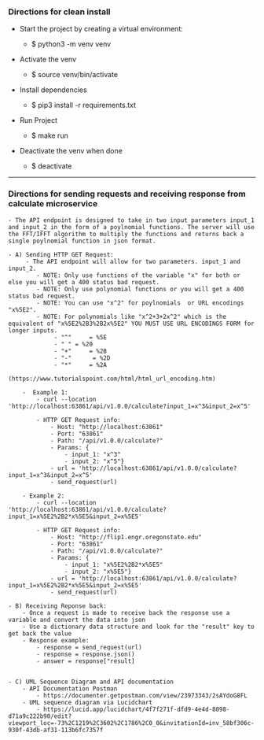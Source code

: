 ### Directions for clean install
- Start the project by creating a virtual environment:
    - $ python3 -m venv venv

- Activate the venv
    - $ source venv/bin/activate

- Install dependencies
    - $ pip3 install -r requirements.txt

- Run Project
    - $ make run

- Deactivate the venv when done
    - $ deactivate


---

### Directions for sending requests and receiving response from calculate microservice
    - The API endpoint is designed to take in two input parameters input_1 and input_2 in the form of a poylnomial functions. The server will use the FFT/IFFT algorithm to multiply the functions and returns back a single poylnomial function in json format.
       
    - A) Sending HTTP GET Request:
         - The API endpoint will allow for two parameters. input_1 and input_2.
            - NOTE: Only use functions of the variable "x" for both or else you will get a 400 status bad request.
            - NOTE: Only use polynomial functions or you will get a 400 status bad request.
            - NOTE: You can use "x^2" for poylnomials  or URL encodings "x%5E2".
            - NOTE: For polynomials like "x^2+3+2x^2" which is the equivalent of "x%5E2%2B3%2B2x%5E2" YOU MUST USE URL ENCODINGS FORM for longer inputs.
                 - "^"     = %5E
                 - " " = %20
                 - "+"     = %2B
                 - "-"      = %2D
                 - "*"     = %2A
                 (https://www.tutorialspoint.com/html/html_url_encoding.htm)
                  
        -  Example 1:
            - curl --location 'http://localhost:63861/api/v1.0.0/calculate?input_1=x^3&input_2=x^5'
         
            - HTTP GET Request info:
                - Host: "http://localhost:63861"
                - Port: "63861"
                - Path: "/api/v1.0.0/calculate?"
                - Params: {
                    - input_1: "x^3"
                    - input_2: "x^5"}
                - url = 'http://localhost:63861/api/v1.0.0/calculate?input_1=x^3&input_2=x^5'
                - send_request(url)
                  
        - Example 2:
            - curl --location 'http://localhost:63861/api/v1.0.0/calculate?input_1=x%5E2%2B2*x%5E5&input_2=x%5E5'
                   
            - HTTP GET Request info:
                - Host: "http://flip1.engr.oregonstate.edu"
                - Port: "63861"
                - Path: "/api/v1.0.0/calculate?"
                - Params: {
                    - input_1: "x%5E2%2B2*x%5E5"
                    - input_2: "x%5E5"} 
                - url = 'http://localhost:63861/api/v1.0.0/calculate?input_1=x%5E2%2B2*x%5E5&input_2=x%5E5'
                - send_request(url)
  
    - B) Receiving Reponse back:
        - Once a request is made to receive back the response use a variable and convert the data into json
        - Use a dictionary data structure and look for the "result" key to get back the value
        - Response example:
            - response = send_request(url)
            - response = response.json()
            - answer = response["result]


    - C) UML Sequence Diagram and API documentation
        - API Documentation Postman
            - https://documenter.getpostman.com/view/23973343/2sAYdoG8FL
        - UML sequence diagram via Lucidchart 
            - https://lucid.app/lucidchart/4f7f271f-dfd9-4e4d-8098-d71a9c222b90/edit?viewport_loc=-73%2C1219%2C3602%2C1786%2C0_0&invitationId=inv_58bf306c-930f-43db-af31-113b6fc7357f


